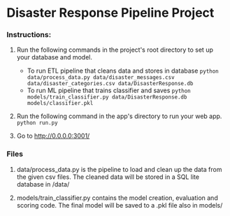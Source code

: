 # Disaster Response Pipeline Project

### Instructions:
1. Run the following commands in the project's root directory to set up your database and model.

    - To run ETL pipeline that cleans data and stores in database
        `python data/process_data.py data/disaster_messages.csv data/disaster_categories.csv data/DisasterResponse.db`
    - To run ML pipeline that trains classifier and saves
        `python models/train_classifier.py data/DisasterResponse.db models/classifier.pkl`

2. Run the following command in the app's directory to run your web app.
    `python run.py`

3. Go to http://0.0.0.0:3001/

### Files

1. data/process_data.py is the pipeline to load and clean up the data from the given csv files.  The cleaned data will be stored in a SQL lite database in /data/

2. models/train_classifier.py contains the model creation, evaluation and scoring code.  The final model will be saved to a .pkl file also in models/